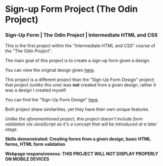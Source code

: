 # Sign-up Form Project (The Odin Project)

### Sign-Up Form | The Odin Project | Intermediate HTML and CSS

This is the first project within the "Intermediate HTML and CSS" course of the "The Odin Project".

The main goal of this project is to create a sign-up form given a design.

You can view the original design given [here](https://cdn.statically.io/gh/TheOdinProject/curriculum/afdbabfab03fbc34783c6b6f3920aba4a4d3b935/intermediate_html_css/forms/project_sign_up_form/imgs/sign-up-form.png).

This project is a different project than the "Sign-Up Form Design" project; that project *(unlike this one)* was **not** created from a given design, rather it was a design I created myself.

You can find the "Sign-Up Form Design" [here](https://github.com/Dur4nt3/signup_project).

Both project share similarities, yet they have their own unique features.

*Unlike the aforementioned project, this project doesn't include form validation via JavaScript as it's a concept that will be introduced at a later stage.*

**Skills demonstrated: Creating forms from a given design, basic HTML forms, HTML form validation**

**Webpage responsiveness: THIS PROJECT WILL NOT DISPLAY PROPERLY ON MOBILE DEVICES**